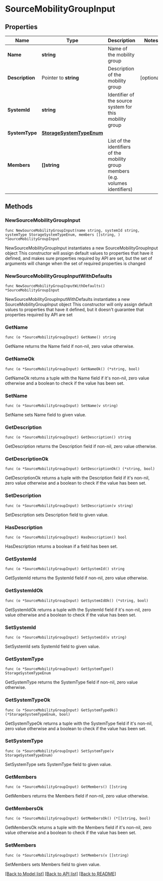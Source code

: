 # SourceMobilityGroupInput

## Properties

Name | Type | Description | Notes
------------ | ------------- | ------------- | -------------
**Name** | **string** | Name of the mobility group | 
**Description** | Pointer to **string** | Description of the mobility group | [optional] 
**SystemId** | **string** | Identifier of the source system for this mobility group | 
**SystemType** | [**StorageSystemTypeEnum**](StorageSystemTypeEnum.md) |  | 
**Members** | **[]string** | List of the identifiers of the mobility group members  (e.g. volumes identifiers) | 

## Methods

### NewSourceMobilityGroupInput

`func NewSourceMobilityGroupInput(name string, systemId string, systemType StorageSystemTypeEnum, members []string, ) *SourceMobilityGroupInput`

NewSourceMobilityGroupInput instantiates a new SourceMobilityGroupInput object
This constructor will assign default values to properties that have it defined,
and makes sure properties required by API are set, but the set of arguments
will change when the set of required properties is changed

### NewSourceMobilityGroupInputWithDefaults

`func NewSourceMobilityGroupInputWithDefaults() *SourceMobilityGroupInput`

NewSourceMobilityGroupInputWithDefaults instantiates a new SourceMobilityGroupInput object
This constructor will only assign default values to properties that have it defined,
but it doesn't guarantee that properties required by API are set

### GetName

`func (o *SourceMobilityGroupInput) GetName() string`

GetName returns the Name field if non-nil, zero value otherwise.

### GetNameOk

`func (o *SourceMobilityGroupInput) GetNameOk() (*string, bool)`

GetNameOk returns a tuple with the Name field if it's non-nil, zero value otherwise
and a boolean to check if the value has been set.

### SetName

`func (o *SourceMobilityGroupInput) SetName(v string)`

SetName sets Name field to given value.


### GetDescription

`func (o *SourceMobilityGroupInput) GetDescription() string`

GetDescription returns the Description field if non-nil, zero value otherwise.

### GetDescriptionOk

`func (o *SourceMobilityGroupInput) GetDescriptionOk() (*string, bool)`

GetDescriptionOk returns a tuple with the Description field if it's non-nil, zero value otherwise
and a boolean to check if the value has been set.

### SetDescription

`func (o *SourceMobilityGroupInput) SetDescription(v string)`

SetDescription sets Description field to given value.

### HasDescription

`func (o *SourceMobilityGroupInput) HasDescription() bool`

HasDescription returns a boolean if a field has been set.

### GetSystemId

`func (o *SourceMobilityGroupInput) GetSystemId() string`

GetSystemId returns the SystemId field if non-nil, zero value otherwise.

### GetSystemIdOk

`func (o *SourceMobilityGroupInput) GetSystemIdOk() (*string, bool)`

GetSystemIdOk returns a tuple with the SystemId field if it's non-nil, zero value otherwise
and a boolean to check if the value has been set.

### SetSystemId

`func (o *SourceMobilityGroupInput) SetSystemId(v string)`

SetSystemId sets SystemId field to given value.


### GetSystemType

`func (o *SourceMobilityGroupInput) GetSystemType() StorageSystemTypeEnum`

GetSystemType returns the SystemType field if non-nil, zero value otherwise.

### GetSystemTypeOk

`func (o *SourceMobilityGroupInput) GetSystemTypeOk() (*StorageSystemTypeEnum, bool)`

GetSystemTypeOk returns a tuple with the SystemType field if it's non-nil, zero value otherwise
and a boolean to check if the value has been set.

### SetSystemType

`func (o *SourceMobilityGroupInput) SetSystemType(v StorageSystemTypeEnum)`

SetSystemType sets SystemType field to given value.


### GetMembers

`func (o *SourceMobilityGroupInput) GetMembers() []string`

GetMembers returns the Members field if non-nil, zero value otherwise.

### GetMembersOk

`func (o *SourceMobilityGroupInput) GetMembersOk() (*[]string, bool)`

GetMembersOk returns a tuple with the Members field if it's non-nil, zero value otherwise
and a boolean to check if the value has been set.

### SetMembers

`func (o *SourceMobilityGroupInput) SetMembers(v []string)`

SetMembers sets Members field to given value.



[[Back to Model list]](../README.md#documentation-for-models) [[Back to API list]](../README.md#documentation-for-api-endpoints) [[Back to README]](../README.md)



